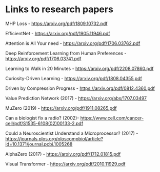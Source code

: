 # Links to research papers

MHP Loss - https://arxiv.org/pdf/1809.10732.pdf

EfficientNet - https://arxiv.org/pdf/1905.11946.pdf

Attention is All Your need - https://arxiv.org/pdf/1706.03762.pdf

Deep Reinforcement Learning from Human Preferences - https://arxiv.org/pdf/1706.03741.pdf

Learning to Walk in 20 Minutes - https://arxiv.org/pdf/2208.07860.pdf

Curiosity-Driven Learning - https://arxiv.org/pdf/1808.04355.pdf

Driven by Compression Progress - https://arxiv.org/pdf/0812.4360.pdf

Value Prediction Network (2017) - https://arxiv.org/abs/1707.03497

MuZero (2019) - https://arxiv.org/pdf/1911.08265.pdf

Can a biologist fix a radio? (2002)- https://www.cell.com/cancer-cell/pdf/S1535-6108(02)00133-2.pdf

Could a Neuroscientist Understand a Microprocessor? (2017) - https://journals.plos.org/ploscompbiol/article?id=10.1371/journal.pcbi.1005268

AlphaZero (2017) - https://arxiv.org/pdf/1712.01815.pdf

Visual Transformer - https://arxiv.org/pdf/2010.11929.pdf

